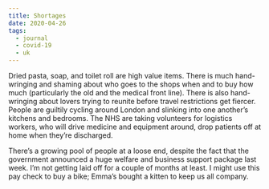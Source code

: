 ```yaml
---
title: Shortages
date: 2020-04-26
tags:
  - journal
  - covid-19
  - uk
---
```

Dried pasta, soap, and toilet roll are high value items. There is much hand-wringing and shaming about who goes to the shops when and to buy how much (particularly the old and the medical front line). There is also hand-wringing about lovers trying to reunite before travel restrictions get fiercer. People are guiltily cycling around London and slinking into one another’s kitchens and bedrooms. The NHS are taking volunteers for logistics workers, who will drive medicine and equipment around, drop patients off at home when they’re discharged.

There’s a growing pool of people at a loose end, despite the fact that the government announced a huge welfare and business support package last week. I’m not getting laid off for a couple of months at least. I might use this pay check to buy a bike; Emma’s bought a kitten to keep us all company.


